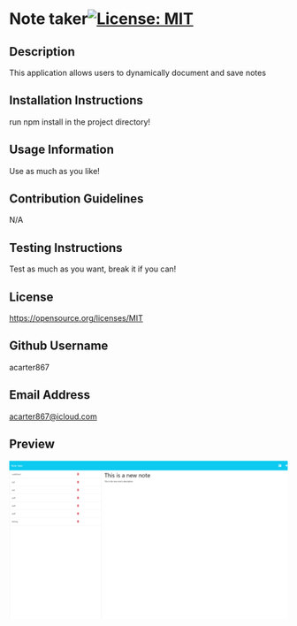# Note taker[![License: MIT](https://img.shields.io/badge/License-MIT-yellow.svg)](https://opensource.org/licenses/MIT)

## Description
This application allows users to dynamically document and save notes

## Installation Instructions
run npm install in the project directory!

## Usage Information
Use as much as you like!

## Contribution Guidelines
N/A

## Testing Instructions
Test as much as you want, break it if you can!

## License 
https://opensource.org/licenses/MIT

## Github Username
acarter867

## Email Address
acarter867@icloud.com

## Preview
<img src="./Develop/Images/fixed-note-taker-final.herokuapp.com_notes.png" alt="Application preview">

